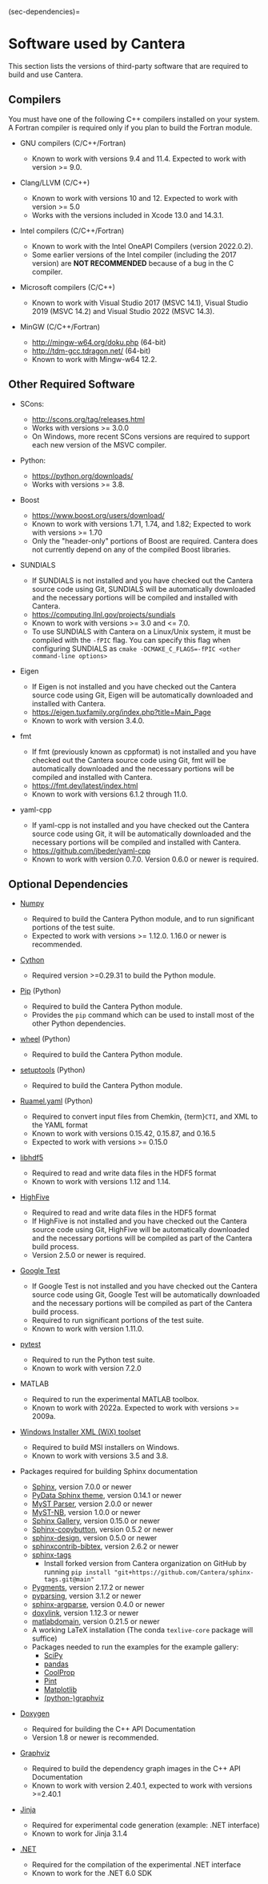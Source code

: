 (sec-dependencies)=
# Software used by Cantera

This section lists the versions of third-party software that are required to build and
use Cantera.

## Compilers

You must have one of the following C++ compilers installed on your system. A Fortran
compiler is required only if you plan to build the Fortran module.

- GNU compilers (C/C++/Fortran)

  - Known to work with versions 9.4 and 11.4. Expected to work with version >= 9.0.

- Clang/LLVM (C/C++)

  - Known to work with versions 10 and 12. Expected to work with version >= 5.0
  - Works with the versions included in Xcode 13.0 and 14.3.1.

- Intel compilers (C/C++/Fortran)

  - Known to work with the Intel OneAPI Compilers (version 2022.0.2).
  - Some earlier versions of the Intel compiler (including the 2017 version) are
    **NOT RECOMMENDED** because of a bug in the C compiler.

- Microsoft compilers (C/C++)

  - Known to work with Visual Studio 2017 (MSVC 14.1), Visual Studio 2019 (MSVC 14.2)
    and Visual Studio 2022 (MSVC 14.3).

- MinGW (C/C++/Fortran)

  - <http://mingw-w64.org/doku.php> (64-bit)
  - <http://tdm-gcc.tdragon.net/> (64-bit)
  - Known to work with Mingw-w64 12.2.

## Other Required Software

- SCons:

  - <http://scons.org/tag/releases.html>
  - Works with versions >= 3.0.0
  - On Windows, more recent SCons versions are required to support each new version of
    the MSVC compiler.

- Python:

  - <https://python.org/downloads/>
  - Works with versions >= 3.8.

- Boost

  - <https://www.boost.org/users/download/>
  - Known to work with versions 1.71, 1.74, and 1.82; Expected to work with versions >=
    1.70
  - Only the "header-only" portions of Boost are required. Cantera does not currently
    depend on any of the compiled Boost libraries.

- SUNDIALS

  - If SUNDIALS is not installed and you have checked out the Cantera source code using
    Git, SUNDIALS will be automatically downloaded and the necessary portions will be
    compiled and installed with Cantera.
  - <https://computing.llnl.gov/projects/sundials>
  - Known to work with versions >= 3.0 and \<= 7.0.
  - To use SUNDIALS with Cantera on a Linux/Unix system, it must be compiled
    with the `-fPIC` flag. You can specify this flag when configuring SUNDIALS as
    `cmake -DCMAKE_C_FLAGS=-fPIC <other command-line options>`

- Eigen

  - If Eigen is not installed and you have checked out the Cantera source code using
    Git, Eigen will be automatically downloaded and installed with Cantera.
  - <https://eigen.tuxfamily.org/index.php?title=Main_Page>
  - Known to work with version 3.4.0.

- fmt

  - If fmt (previously known as cppformat) is not installed and you have checked out the
    Cantera source code using Git, fmt will be automatically downloaded and the
    necessary portions will be compiled and installed with Cantera.
  - <https://fmt.dev/latest/index.html>
  - Known to work with versions 6.1.2 through 11.0.

- yaml-cpp

  - If yaml-cpp is not installed and you have checked out the Cantera source code using
    Git, it will be automatically downloaded and the necessary portions will be compiled
    and installed with Cantera.
  - <https://github.com/jbeder/yaml-cpp>
  - Known to work with version 0.7.0. Version 0.6.0 or newer is required.

## Optional Dependencies

- [Numpy](https://www.numpy.org/)

  - Required to build the Cantera Python module, and to run significant portions
    of the test suite.
  - Expected to work with versions >= 1.12.0. 1.16.0 or newer is recommended.

- [Cython](https://cython.org/)

  - Required version >=0.29.31 to build the Python module.

- [Pip](https://pip.pypa.io/en/stable/installing/) (Python)

  - Required to build the Cantera Python module.
  - Provides the `pip` command which can be used to install most of
    the other Python dependencies.

- [wheel](https://pypi.org/project/wheel/) (Python)

  - Required to build the Cantera Python module.

- [setuptools](https://pypi.org/project/setuptools/) (Python)

  - Required to build the Cantera Python module.

- [Ruamel.yaml](https://pypi.org/project/ruamel.yaml/) (Python)

  - Required to convert input files from Chemkin, {term}`CTI`, and XML to the YAML
    format
  - Known to work with versions 0.15.42, 0.15.87, and 0.16.5
  - Expected to work with versions >= 0.15.0

- [libhdf5](https://www.hdfgroup.org/solutions/hdf5/)

  - Required to read and write data files in the HDF5 format
  - Known to work with versions 1.12 and 1.14.

- [HighFive](https://github.com/BlueBrain/HighFive)

  - Required to read and write data files in the HDF5 format
  - If HighFive is not installed and you have checked out the Cantera source code
    using Git, HighFive will be automatically downloaded and the necessary portions will
    be compiled as part of the Cantera build process.
  - Version 2.5.0 or newer is required.

- [Google Test](https://github.com/google/googletest)

  - If Google Test is not installed and you have checked out the Cantera source code
    using Git, Google Test will be automatically downloaded and the necessary portions
    will be compiled as part of the Cantera build process.
  - Required to run significant portions of the test suite.
  - Known to work with version 1.11.0.

- [pytest](https://pytest.org)

  - Required to run the Python test suite.
  - Known to work with version 7.2.0

- MATLAB

  - Required to run the experimental MATLAB toolbox.
  - Known to work with 2022a. Expected to work with versions >= 2009a.

- [Windows Installer XML (WiX) toolset](http://wixtoolset.org/)

  - Required to build MSI installers on Windows.
  - Known to work with versions 3.5 and 3.8.

- Packages required for building Sphinx documentation

  - [Sphinx](https://www.sphinx-doc.org/en/stable/), version 7.0.0 or newer
  - [PyData Sphinx theme](https://pydata-sphinx-theme.readthedocs.io/en/stable/),
    version 0.14.1 or newer
  - [MyST Parser](https://myst-parser.readthedocs.io/en/latest/), version 2.0.0 or newer
  - [MyST-NB](https://myst-nb.readthedocs.io/en/latest/), version 1.0.0 or newer
  - [Sphinx Gallery](https://sphinx-gallery.github.io/stable/index.html), version 0.15.0
    or newer
  - [Sphinx-copybutton](https://sphinx-copybutton.readthedocs.io/en/latest/), version
    0.5.2 or newer
  - [sphinx-design](https://sphinx-design.readthedocs.io/en/latest/), version 0.5.0 or
    newer
  - [sphinxcontrib-bibtex](https://sphinxcontrib-bibtex.readthedocs.io/en/latest/),
    version 2.6.2 or newer
  - [sphinx-tags](https://github.com/Cantera/sphinx-tags)
    - Install forked version from Cantera organization on GitHub by running
      `pip install "git+https://github.com/Cantera/sphinx-tags.git@main"`
  - [Pygments](https://pygments.org/), version 2.17.2 or newer
  - [pyparsing](https://github.com/pyparsing/pyparsing/), version 3.1.2 or newer
  - [sphinx-argparse](https://sphinx-argparse.readthedocs.io/en/latest/), version 0.4.0
    or newer
  - [doxylink](https://pythonhosted.org/sphinxcontrib-doxylink/), version 1.12.3 or
    newer
  - [matlabdomain](https://pypi.org/project/sphinxcontrib-matlabdomain), version 0.21.5
    or newer
  - A working LaTeX installation (The conda `texlive-core` package will suffice)
  - Packages needed to run the examples for the example gallery:
    - [SciPy](https://scipy.org/)
    - [pandas](https://pandas.pydata.org/)
    - [CoolProp](http://www.coolprop.org/)
    - [Pint](https://pint.readthedocs.io/en/stable/)
    - [Matplotlib](https://matplotlib.org/)
    - [(python-)graphviz](https://graphviz.readthedocs.io/en/stable/)

- [Doxygen](http://doxygen.nl/)

  - Required for building the C++ API Documentation
  - Version 1.8 or newer is recommended.

- [Graphviz](https://www.graphviz.org/)

  - Required to build the dependency graph images in the C++ API Documentation
  - Known to work with version 2.40.1, expected to work with versions >=2.40.1

- [Jinja](https://jinja.palletsprojects.com/en/stable/)

  - Required for experimental code generation (example: .NET interface)
  - Known to work for Jinja 3.1.4

- [.NET](https://dotnet.microsoft.com/)

  - Required for the compilation of the experimental .NET interface
  - Known to work for the .NET 6.0 SDK
